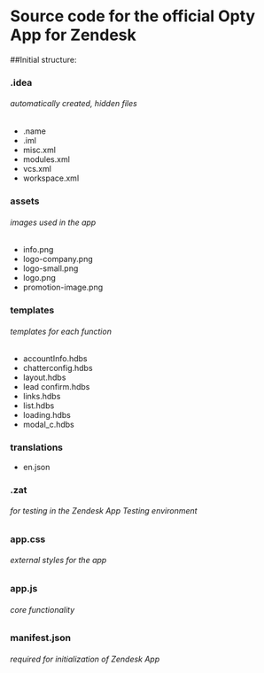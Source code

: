 Source code for the official Opty App for Zendesk
=====================================

##Initial structure: 

### .idea 
###### automatically created, hidden files
* .name
* .iml
* misc.xml
* modules.xml
* vcs.xml
* workspace.xml


### assets 
###### images used in the app
* info.png
* logo-company.png
* logo-small.png
* logo.png
* promotion-image.png


### templates 
###### templates for each function
* accountInfo.hdbs
* chatterconfig.hdbs
* layout.hdbs
* lead confirm.hdbs
* links.hdbs
* list.hdbs
* loading.hdbs
* modal_c.hdbs


### translations
* en.json

### .zat 
###### for testing in the Zendesk App Testing environment


### app.css 
###### external styles for the app


### app.js 
###### core functionality


### manifest.json 
###### required for initialization of Zendesk App